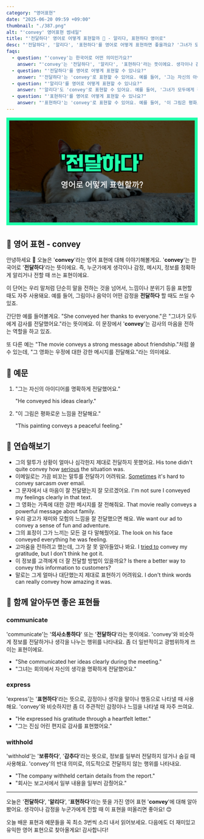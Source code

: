 ```yaml
---
category: "영어표현"
date: "2025-06-20 09:59 +09:00"
thumbnail: "./387.png"
alt: "'convey' 영어표현 썸네일"
title: "'전달하다' 영어로 어떻게 표현할까 📩 - 알리다, 표현하다 영어로"
desc: "'전달하다', '알리다', '표현하다'를 영어로 어떻게 표현하면 좋을까요? '그녀가 모두에게 감사를 전달했어요.', '이 그림은 평화로운 느낌을 전달해요.' 등을 영어로 표현하는 법을 배워봅시다. 다양한 예문을 통해서 연습하고 본인의 표현으로 만들어 보세요."
faqs:
  - question: "'convey'는 한국어로 어떤 의미인가요?"
    answer: "'convey'는 '전달하다', '알리다', '표현하다'라는 뜻이에요. 생각이나 감정, 메시지, 정보를 누군가에게 정확하게 전할 때 사용해요."
  - question: "'전달하다'를 영어로 어떻게 표현할 수 있나요?"
    answer: "'전달하다'는 'convey'로 표현할 수 있어요. 예를 들어, '그는 자신의 아이디어를 명확하게 전달했어요'는 'He conveyed his ideas clearly'로 말할 수 있어요."
  - question: "'알리다'를 영어로 어떻게 표현할 수 있나요?"
    answer: "'알리다'도 'convey'로 표현할 수 있어요. 예를 들어, '그녀가 모두에게 감사를 전달했어요'는 'She conveyed her thanks to everyone'으로 말할 수 있어요."
  - question: "'표현하다'를 영어로 어떻게 표현할 수 있나요?"
    answer: "'표현하다'는 'convey'로 표현할 수 있어요. 예를 들어, '이 그림은 평화로운 느낌을 전달해요'는 'This painting conveys a peaceful feeling'로 말할 수 있어요."
---
```


!['convey' 영어표현](./387.png)

## 🌟 영어 표현 - convey

안녕하세요 👋 오늘은 '**convey**'라는 영어 표현에 대해 이야기해볼게요. '**convey**'는 한국어로 '**전달하다**'라는 뜻이에요. 즉, 누군가에게 생각이나 감정, 메시지, 정보를 정확하게 알리거나 전할 때 쓰는 표현이에요.

이 단어는 우리 말처럼 단순히 말을 전하는 것을 넘어서, 느낌이나 분위기 등을 표현할 때도 자주 사용돼요. 예를 들어, 그림이나 음악이 어떤 감정을 **전달하다** 할 때도 쓰일 수 있죠.

간단한 예를 들어볼게요. "She conveyed her thanks to everyone."은 "그녀가 모두에게 감사를 전달했어요."라는 뜻이에요. 이 문장에서 '**convey**'는 감사의 마음을 전하는 역할을 하고 있죠.

또 다른 예는 "The movie conveys a strong message about friendship."처럼 쓸 수 있는데, "그 영화는 우정에 대한 강한 메시지를 전달해요."라는 의미에요.

## 📖 예문

1. "그는 자신의 아이디어를 명확하게 전달했어요."

   "He conveyed his ideas clearly."

2. "이 그림은 평화로운 느낌을 전달해요."

   "This painting conveys a peaceful feeling."

## 💬 연습해보기

<ul data-interactive-list>

  <li data-interactive-item>
    <span data-toggler>그의 말투가 상황이 얼마나 심각한지 제대로 전달하지 못했어요.</span>
    <span data-answer>His tone didn't quite convey how <a href="/blog/in-english/146.serious/">serious</a> the situation was.</span>
  </li>

  <li data-interactive-item>
    <span data-toggler>이메일로는 가끔 비꼬는 말투를 전달하기 어려워요.</span>
    <span data-answer><a href="/blog/in-english/270.sometimes/">Sometimes</a> it's hard to convey sarcasm over email.</span>
  </li>

  <li data-interactive-item>
    <span data-toggler>그 문자에서 내 마음이 잘 전달됐는지 잘 모르겠어요.</span>
    <span data-answer>I'm not sure I conveyed my feelings clearly in that text.</span>
  </li>

  <li data-interactive-item>
    <span data-toggler>그 영화는 가족에 대한 강한 메시지를 잘 전해줘요.</span>
    <span data-answer>That movie really conveys a powerful message about family.</span>
  </li>

  <li data-interactive-item>
    <span data-toggler>우리 광고가 재미와 모험의 느낌을 잘 전달했으면 해요.</span>
    <span data-answer>We want our ad to convey a sense of fun and adventure.</span>
  </li>

  <li data-interactive-item>
    <span data-toggler>그의 표정이 그가 느끼는 모든 걸 다 말해줬어요.</span>
    <span data-answer>The look on his face conveyed everything he was feeling.</span>
  </li>

  <li data-interactive-item>
    <span data-toggler>고마움을 전하려고 했는데, 그가 잘 못 알아들었나 봐요.</span>
    <span data-answer>I <a href="/blog/in-english/117.try-to/">tried to</a> convey my gratitude, but I don't think he got it.</span>
  </li>

  <li data-interactive-item>
    <span data-toggler>이 정보를 고객에게 더 잘 전달할 방법이 있을까요?</span>
    <span data-answer>Is there a better way to convey this information to customers?</span>
  </li>

  <li data-interactive-item>
    <span data-toggler>말로는 그게 얼마나 대단했는지 제대로 표현하기 어려워요.</span>
    <span data-answer>I don't think words can really convey how amazing it was.</span>
  </li>

</ul>

## 🤝 함께 알아두면 좋은 표현들

### communicate

'communicate'는 '**의사소통하다**' 또는 '**전달하다**'라는 뜻이에요. 'convey'와 비슷하게 정보를 전달하거나 생각을 나누는 행위를 나타내요. 좀 더 일반적이고 광범위하게 쓰이는 표현이에요.

- "She communicated her ideas clearly during the meeting."
- "그녀는 회의에서 자신의 생각을 명확하게 전달했어요."

### express

'express'는 '**표현하다**'라는 뜻으로, 감정이나 생각을 말이나 행동으로 나타낼 때 사용해요. 'convey'와 비슷하지만 좀 더 주관적인 감정이나 느낌을 나타낼 때 자주 쓰여요.

- "He expressed his gratitude through a heartfelt letter."
- "그는 진심 어린 편지로 감사를 표현했어요."

### withhold

'withhold'는 '**보류하다**', '**감추다**'라는 뜻으로, 정보를 일부러 전달하지 않거나 숨길 때 사용해요. 'convey'의 반대 의미로, 의도적으로 전달하지 않는 행위를 나타내요.

- "The company withheld certain details from the report."
- "회사는 보고서에서 일부 내용을 일부러 감췄어요."

---

오늘은 '**전달하다**', '**알리다**', '**표현하다**'라는 뜻을 가진 영어 표현 '**convey**'에 대해 알아봤어요. 생각이나 감정을 누군가에게 전할 때 이 표현을 떠올리면 좋아요! 😊

오늘 배운 표현과 예문들을 꼭 최소 3번씩 소리 내서 읽어보세요. 다음에도 더 재미있고 유익한 영어 표현으로 찾아올게요! 감사합니다!
